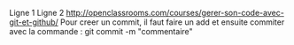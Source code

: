 Ligne 1
Ligne 2
http://openclassrooms.com/courses/gerer-son-code-avec-git-et-github/
Pour creer un commit, il faut faire un add et ensuite commiter avec la commande : git commit -m "commentaire"

